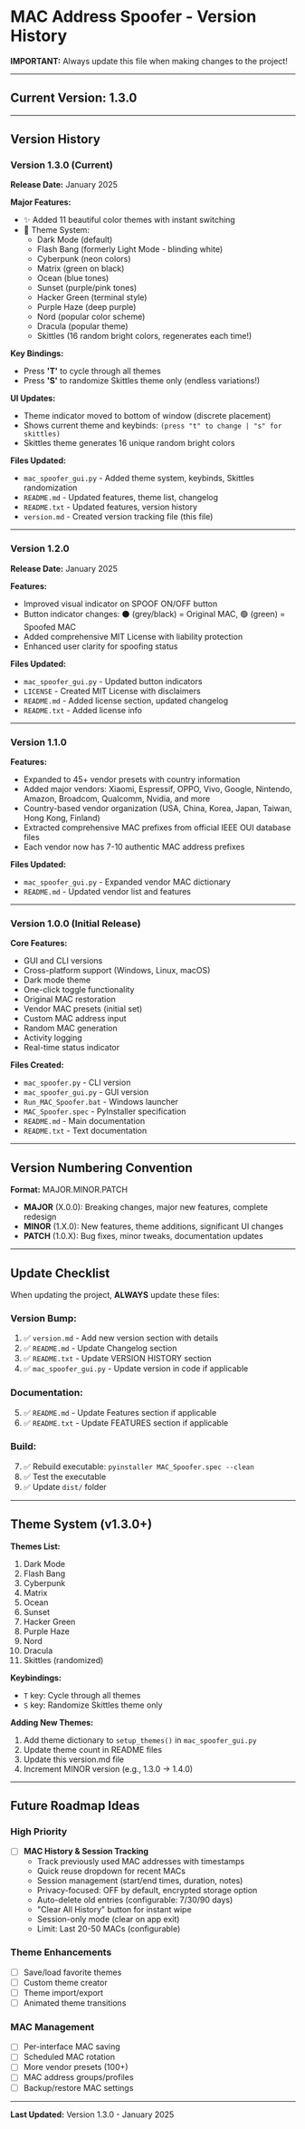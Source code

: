 # MAC Address Spoofer - Version History

**IMPORTANT:** Always update this file when making changes to the project!

---

## Current Version: 1.3.0

---

## Version History

### Version 1.3.0 (Current)
**Release Date:** January 2025

**Major Features:**
- ✨ Added 11 beautiful color themes with instant switching
- 🎨 Theme System:
  - Dark Mode (default)
  - Flash Bang (formerly Light Mode - blinding white)
  - Cyberpunk (neon colors)
  - Matrix (green on black)
  - Ocean (blue tones)
  - Sunset (purple/pink tones)
  - Hacker Green (terminal style)
  - Purple Haze (deep purple)
  - Nord (popular color scheme)
  - Dracula (popular theme)
  - Skittles (16 random bright colors, regenerates each time!)

**Key Bindings:**
- Press **'T'** to cycle through all themes
- Press **'S'** to randomize Skittles theme only (endless variations!)

**UI Updates:**
- Theme indicator moved to bottom of window (discrete placement)
- Shows current theme and keybinds: `(press "t" to change | "s" for skittles)`
- Skittles theme generates 16 unique random bright colors

**Files Updated:**
- `mac_spoofer_gui.py` - Added theme system, keybinds, Skittles randomization
- `README.md` - Updated features, theme list, changelog
- `README.txt` - Updated features, version history
- `version.md` - Created version tracking file (this file)

---

### Version 1.2.0
**Release Date:** January 2025

**Features:**
- Improved visual indicator on SPOOF ON/OFF button
- Button indicator changes: ⚫ (grey/black) = Original MAC, 🟢 (green) = Spoofed MAC
- Added comprehensive MIT License with liability protection
- Enhanced user clarity for spoofing status

**Files Updated:**
- `mac_spoofer_gui.py` - Updated button indicators
- `LICENSE` - Created MIT License with disclaimers
- `README.md` - Added license section, updated changelog
- `README.txt` - Added license info

---

### Version 1.1.0

**Features:**
- Expanded to 45+ vendor presets with country information
- Added major vendors: Xiaomi, Espressif, OPPO, Vivo, Google, Nintendo, Amazon, Broadcom, Qualcomm, Nvidia, and more
- Country-based vendor organization (USA, China, Korea, Japan, Taiwan, Hong Kong, Finland)
- Extracted comprehensive MAC prefixes from official IEEE OUI database files
- Each vendor now has 7-10 authentic MAC address prefixes

**Files Updated:**
- `mac_spoofer_gui.py` - Expanded vendor MAC dictionary
- `README.md` - Updated vendor list and features

---

### Version 1.0.0 (Initial Release)

**Core Features:**
- GUI and CLI versions
- Cross-platform support (Windows, Linux, macOS)
- Dark mode theme
- One-click toggle functionality
- Original MAC restoration
- Vendor MAC presets (initial set)
- Custom MAC address input
- Random MAC generation
- Activity logging
- Real-time status indicator

**Files Created:**
- `mac_spoofer.py` - CLI version
- `mac_spoofer_gui.py` - GUI version
- `Run_MAC_Spoofer.bat` - Windows launcher
- `MAC_Spoofer.spec` - PyInstaller specification
- `README.md` - Main documentation
- `README.txt` - Text documentation

---

## Version Numbering Convention

**Format:** MAJOR.MINOR.PATCH

- **MAJOR** (X.0.0): Breaking changes, major new features, complete redesign
- **MINOR** (1.X.0): New features, theme additions, significant UI changes
- **PATCH** (1.0.X): Bug fixes, minor tweaks, documentation updates

---

## Update Checklist

When updating the project, **ALWAYS** update these files:

### Version Bump:
1. ✅ `version.md` - Add new version section with details
2. ✅ `README.md` - Update Changelog section
3. ✅ `README.txt` - Update VERSION HISTORY section
4. ✅ `mac_spoofer_gui.py` - Update version in code if applicable

### Documentation:
5. ✅ `README.md` - Update Features section if applicable
6. ✅ `README.txt` - Update FEATURES section if applicable

### Build:
7. ✅ Rebuild executable: `pyinstaller MAC_Spoofer.spec --clean`
8. ✅ Test the executable
9. ✅ Update `dist/` folder

---

## Theme System (v1.3.0+)

**Themes List:**
1. Dark Mode
2. Flash Bang
3. Cyberpunk
4. Matrix
5. Ocean
6. Sunset
7. Hacker Green
8. Purple Haze
9. Nord
10. Dracula
11. Skittles (randomized)

**Keybindings:**
- `T` key: Cycle through all themes
- `S` key: Randomize Skittles theme only

**Adding New Themes:**
1. Add theme dictionary to `setup_themes()` in `mac_spoofer_gui.py`
2. Update theme count in README files
3. Update this version.md file
4. Increment MINOR version (e.g., 1.3.0 → 1.4.0)

---

## Future Roadmap Ideas

### High Priority
- [ ] **MAC History & Session Tracking**
  - Track previously used MAC addresses with timestamps
  - Quick reuse dropdown for recent MACs
  - Session management (start/end times, duration, notes)
  - Privacy-focused: OFF by default, encrypted storage option
  - Auto-delete old entries (configurable: 7/30/90 days)
  - "Clear All History" button for instant wipe
  - Session-only mode (clear on app exit)
  - Limit: Last 20-50 MACs (configurable)

### Theme Enhancements
- [ ] Save/load favorite themes
- [ ] Custom theme creator
- [ ] Theme import/export
- [ ] Animated theme transitions

### MAC Management
- [ ] Per-interface MAC saving
- [ ] Scheduled MAC rotation
- [ ] More vendor presets (100+)
- [ ] MAC address groups/profiles
- [ ] Backup/restore MAC settings

---

**Last Updated:** Version 1.3.0 - January 2025
